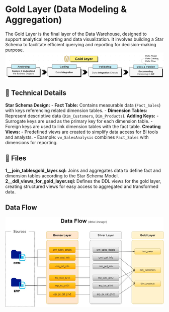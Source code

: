 # Gold Layer (Data Modeling & Aggregation)
The Gold Layer is the final layer of the Data Warehouse, designed to support analytical reporting and data visualization. It involves building a Star Schema to facilitate efficient querying and reporting for decision-making purpose.
![bronze_process](../../imgs/gold_process.PNG)

## 📌 Technical Details

**Star Schema Design:**
    - **Fact Table:** Contains measurable data (`Fact_Sales`) with keys referencing related dimension tables.
    - **Dimension Tables:** Represent descriptive data (`Dim_Customers`, `Dim_Products`).
 **Adding Keys:**
    - Surrogate keys are used as the primary key for each dimension table.
    - Foreign keys are used to link dimension tables with the fact table.
**Creating Views:**
    - Predefined views are created to simplify data access for BI tools and analysts.
    - Example: `vw_SalesAnalysis` combines `Fact_Sales` with dimensions for reporting.
  
 ## 📁 Files

**1__join_tablesgold_layer.sql:** Joins and aggregates data to define fact and dimension tables according to the Star Schema Model.
**2__ddl_views_for_gold_layer.sql:** Defines the DDL views for the gold layer, creating structured views for easy access to aggregated and transformed data.

## Data Flow
![gold_data_flow](../../imgs/data_flow2.jpg)
